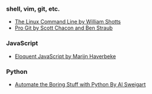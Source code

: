 ### shell, vim, git, etc.

* [The Linux Command Line by William Shotts](https://www.linuxcommand.org/tlcl.php)
* [Pro Git by Scott Chacon and Ben Straub](https://git-scm.com/book/ru/v2)


### JavaScript

* [Eloquent JavaScript by Marijn Haverbeke](https://eloquentjavascript.net)


### Python

* [Automate the Boring Stuff with Python By Al Sweigart](https://automatetheboringstuff.com)
